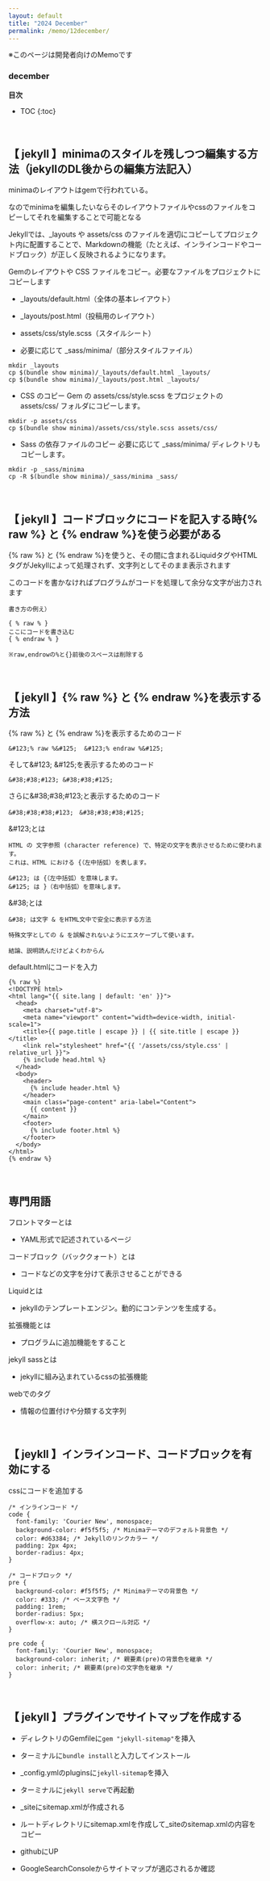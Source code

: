 ```yaml
---
layout: default
title: "2024 December"
permalink: /memo/12december/
---
```


※このページは開発者向けのMemoです

### december

**目次**
* TOC
{:toc}

<br>

## 【 jekyll 】minimaのスタイルを残しつつ編集する方法（jekyllのDL後からの編集方法記入）

minimaのレイアウトはgemで行われている。

なのでminimaを編集したいならそのレイアウトファイルやcssのファイルをコピーしてそれを編集することで可能となる

Jekyllでは、_layouts や assets/css のファイルを適切にコピーしてプロジェクト内に配置することで、Markdownの機能（たとえば、インラインコードやコードブロック）が正しく反映されるようになります。


Gemのレイアウトや CSS ファイルをコピー。必要なファイルをプロジェクトにコピーします

* _layouts/default.html（全体の基本レイアウト）

* _layouts/post.html（投稿用のレイアウト）

* assets/css/style.scss（スタイルシート）

* 必要に応じて _sass/minima/（部分スタイルファイル）

```
mkdir _layouts
cp $(bundle show minima)/_layouts/default.html _layouts/
cp $(bundle show minima)/_layouts/post.html _layouts/
```

* CSS のコピー Gem の assets/css/style.scss をプロジェクトの assets/css/ フォルダにコピーします。

```
mkdir -p assets/css
cp $(bundle show minima)/assets/css/style.scss assets/css/
```

* Sass の依存ファイルのコピー 必要に応じて _sass/minima/ ディレクトリもコピーします。

```
mkdir -p _sass/minima
cp -R $(bundle show minima)/_sass/minima _sass/
```
<br>

## 【 jekyll 】コードブロックにコードを記入する時&#123;% raw %&#125; と &#123;% endraw %&#125;を使う必要がある

&#123;% raw %&#125; と &#123;% endraw %&#125;を使うと、その間に含まれるLiquidタグやHTMLタグがJekyllによって処理されず、文字列としてそのまま表示されます

このコードを書かなければプログラムがコードを処理して余分な文字が出力されます

    書き方の例え）

    { % raw % }
    ここにコードを書き込む
    { % endraw % }

    ※raw,endrowの%と{}前後のスペースは削除する

<br>

## 【 jekyll 】&#123;% raw %&#125; と &#123;% endraw %&#125;を表示する方法
&#123;% raw %&#125; と &#123;% endraw %&#125;を表示するためのコード

    &#123;% raw %&#125;  &#123;% endraw %&#125;


そして&#38;#123; &#38;#125;を表示するためのコード

    &#38;#38;#123; &#38;#38;#125;

さらに&#38;#38;#38;#123;と表示するためのコード

    &#38;#38;#38;#123;　&#38;#38;#38;#125;

&#38;#123;とは


    HTML の 文字参照 (character reference) で、特定の文字を表示させるために使われます。
    これは、HTML における {（左中括弧）を表します。

    &#123; は {（左中括弧）を意味します。
    &#125; は }（右中括弧）を意味します。


&#38;#38;とは

    &#38; は文字 & をHTML文中で安全に表示する方法

    特殊文字としての & を誤解されないようにエスケープして使います。

    結論、説明読んだけどよくわからん


default.htmlにコードを入力



    {% raw %}
    <!DOCTYPE html>
    <html lang="{{ site.lang | default: 'en' }}">
      <head>
        <meta charset="utf-8">
        <meta name="viewport" content="width=device-width, initial-scale=1">
        <title>{{ page.title | escape }} | {{ site.title | escape }}</title>
        <link rel="stylesheet" href="{{ '/assets/css/style.css' | relative_url }}">
        {% include head.html %}
      </head>
      <body>
        <header>
          {% include header.html %}
        </header>
        <main class="page-content" aria-label="Content">
          {{ content }}
        </main>
        <footer>
          {% include footer.html %}
        </footer>
      </body>
    </html>
    {% endraw %}



<br>

## 専門用語

フロントマターとは

* YAML形式で記述されているページ

コードブロック（バッククォート）とは

* コードなどの文字を分けて表示させることができる

Liquidとは

* jekyllのテンプレートエンジン。動的にコンテンツを生成する。

拡張機能とは

* プログラムに追加機能をすること

jekyll sassとは

* jekyllに組み込まれているcssの拡張機能

webでのタグ

* 情報の位置付けや分類する文字列

<br>

## 【 jeykll 】インラインコード、コードブロックを有効にする

cssにコードを追加する
```
/* インラインコード */
code {
  font-family: 'Courier New', monospace;
  background-color: #f5f5f5; /* Minimaテーマのデフォルト背景色 */
  color: #d63384; /* Jekyllのリンクカラー */
  padding: 2px 4px;
  border-radius: 4px;
}

/* コードブロック */
pre {
  background-color: #f5f5f5; /* Minimaテーマの背景色 */
  color: #333; /* ベース文字色 */
  padding: 1rem;
  border-radius: 5px;
  overflow-x: auto; /* 横スクロール対応 */
}

pre code {
  font-family: 'Courier New', monospace;
  background-color: inherit; /* 親要素(pre)の背景色を継承 */
  color: inherit; /* 親要素(pre)の文字色を継承 */
}
```


<br>

## 【 jekyll 】プラグインでサイトマップを作成する

* ディレクトリのGemfileに`gem "jekyll-sitemap"`を挿入

* ターミナルに`bundle install`と入力してインストール

* _config.ymlのpluginsに`jekyll-sitemap`を挿入

* ターミナルに`jekyll serve`で再起動

* _siteにsitemap.xmlが作成される

* ルートディレクトリにsitemap.xmlを作成して_siteのsitemap.xmlの内容をコピー

* githubにUP

* GoogleSearchConsoleからサイトマップが適応されるか確認